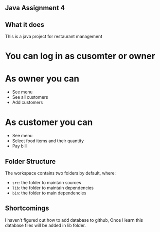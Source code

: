 ## Java Assignment 4

## What it does
This is a java project for restaurant management <br>

# You can log in as cusomter or owner 

# As owner you can
- See menu
- See all customers
- Add customers
# As customer you can
- See menu
- Select food items and their quantity
- Pay bill
    

## Folder Structure

The workspace contains two folders by default, where:

- `src`: the folder to maintain sources
- `lib`: the folder to maintain dependencies
- `bin`: the folder to main dependencies

## Shortcomings 
I haven't figured out how to add database to github,
Once I learn this database files will be added in lib folder.



